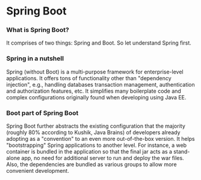 # Spring Boot
### What is Spring Boot?
It comprises of two things: Spring and Boot. So let understand Spring first.

### Spring in a nutshell
Spring (without Boot) is a multi-purpose framework
for enterprise-level applications. It offers tons of functionality other than "dependency injection", e.g., 
handling databases transaction management, authentication and authorization features, etc. 
It simplifies many boilerplate code and complex configurations originally found when 
developing using Java EE. 

### Boot part of Spring Boot
Spring Boot further abstracts the existing configuration that the majority (roughly 80% according to Kushik, Java Brains)
of developers already adopting as a "convention" to an even more out-of-the-box version. It helps "bootstrapping"
Spring applications to another level. For instance, a web container is bundled in the application so that the final jar 
acts as a stand-alone app, no need for additional server to run and deploy the war files. Also, the dependencies are bundled
as various groups to allow more convenient development.


